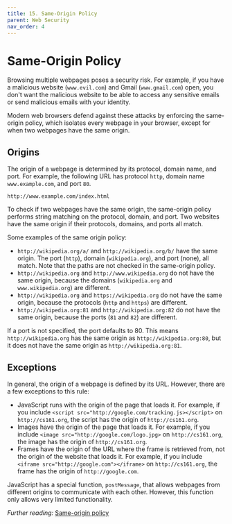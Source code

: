 ```yaml
---
title: 15. Same-Origin Policy
parent: Web Security
nav_order: 4
---
```


# Same-Origin Policy

Browsing multiple webpages poses a security risk. For example, if you have a
malicious website (`www.evil.com`) and Gmail (`www.gmail.com`) open, you don't
want the malicious website to be able to access any sensitive emails or send
malicious emails with your identity.

Modern web browsers defend against these attacks by enforcing the same-origin
policy, which isolates every webpage in your browser, except for when two
webpages have the same origin.

## Origins

The origin of a webpage is determined by its protocol, domain name, and port.
For example, the following URL has protocol `http`, domain name
`www.example.com`, and port `80`.

<p class="text-align: center">
  <code>http://www.example.com/index.html</code>
</p>

To check if two webpages have the same origin, the same-origin policy performs
string matching on the protocol, domain, and port. Two websites have the same
origin if their protocols, domains, and ports all match.

Some examples of the same origin policy:

- `http://wikipedia.org/a/` and `http://wikipedia.org/b/` have the same origin.
  The port (`http`), domain (`wikipedia.org`), and port (none), all match. Note
  that the paths are not checked in the same-origin policy.
- `http://wikipedia.org` and `http://www.wikipedia.org` do not have the same
  origin, because the domains (`wikipedia.org` and `www.wikipedia.org`) are
  different.
- `http://wikipedia.org` and `https://wikipedia.org` do not have the same
  origin, because the protocols (`http` and `https`) are different.
- `http://wikipedia.org:81` and `http://wikipedia.org:82` do not have the same
  origin, because the ports (`81` and `82`) are different.

If a port is not specified, the port defaults to 80. This means
`http://wikipedia.org` has the same origin as `http://wikipedia.org:80`, but it
does not have the same origin as `http://wikipedia.org:81`.

## Exceptions

In general, the origin of a webpage is defined by its URL. However, there are a
few exceptions to this rule:

- JavaScript runs with the origin of the page that loads it. For example, if you
  include `<script src="http://google.com/tracking.js></script>` on
  `http://cs161.org`, the script has the origin of `http://cs161.org`.
- Images have the origin of the page that loads it. For example, if you include
  `<image src="http://google.com/logo.jpg>` on `http://cs161.org`, the image has
  the origin of `http://cs161.org`.
- Frames have the origin of the URL where the frame is retrieved from, not the
  origin of the website that loads it. For example, if you include `<iframe
  src="http://google.com"></iframe>` on `http://cs161.org`, the frame has the
  origin of `http://google.com`.

JavaScript has a special function, `postMessage`, that allows webpages from
different origins to communicate with each other. However, this function only
allows very limited functionality.

_Further reading:_ [Same-origin
policy](https://developer.mozilla.org/en-US/docs/Web/Security/Same-origin_policy)
